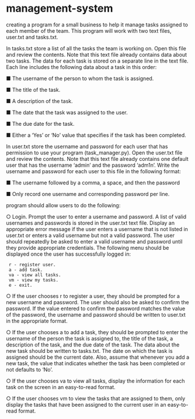 # management-system
creating a program for a small business to help it manage tasks assigned to each member of the team. This program will work with two text files, user.txt and tasks.txt. 

In tasks.txt store a list of all the tasks the team is working on. Open
this file and review the contents. Note that this text file already
contains data about two tasks. The data for each task is stored on a
separate line in the text file. Each line includes the following data
about a task in this order:

■ The username of the person to whom the task is assigned.

■ The title of the task.

■ A description of the task.

■ The date that the task was assigned to the user.

■ The due date for the task.

■ Either a ‘Yes’ or ‘No’ value that specifies if the task has been
completed.

In user.txt store the username and password for each user that has
permission to use your program (task_manager.py). Open the
user.txt file and review the contents. Note that this text file already
contains one default user that has the username ‘admin’ and the
password ‘adm1n’. Write the username and password for each user
to this file in the following format:

■ The username followed by a comma, a space, and then the
password

■ Only record one username and corresponding password per
line.

program should allow users to do the following:

○ Login. Prompt the user to enter a username and password. A list of
valid usernames and passwords is stored in the user.txt text file.
Display an appropriate error message if the user enters a username
that is not listed in user.txt or enters a valid username but not a
valid password. The user should repeatedly be asked to enter a valid
username and password until they provide appropriate credentials.
The following menu should be displayed once the user has
successfully logged in:

     r - register user.
     a - add task.
     va - view all tasks.
     vm - view my tasks.
     e - exit.
     
○ If the user chooses r to register a user, they should be prompted for
a new username and password. The user should also be asked to
confirm the password. If the value entered to confirm the password
matches the value of the password, the username and password
should be written to user.txt in the appropriate format.

○ If the user chooses a to add a task, they should be prompted to
enter the username of the person the task is assigned to, the title of
the task, a description of the task, and the due date of the task. The
data about the new task should be written to tasks.txt. The date on
which the task is assigned should be the current date. Also, assume
that whenever you add a new task, the value that indicates whether
the task has been completed or not defaults to ‘No’.

○ If the user chooses va to view all tasks, display the information for
each task on the screen in an easy-to-read format.

○ If the user chooses vm to view the tasks that are assigned to them,
only display the tasks that have been assigned to the current user
in an easy-to-read format.




